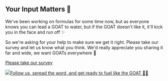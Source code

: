 <div class="section-header">
  <h2 class="bold-text">Your Input Matters 📝</h2>
</div>

<div class="content-panel">
  <p>We've been working on formulas for some time now, but as everyone knows you can lead a GOAT to water, but if the GOAT doesn't like it, it'll kick you in the face and run off ✨</p>
  <p>So we're asking for your help to make sure we get it right. Please take our survey and let us know what you think. We'd really appreciate you sharing it far and wide, we want GOATs everywhere 🐐</p>
</div>

<div class="cta-container">
  <a href="https://forms.gle/Y5stVoJdDvg1NEsB6" class="cta-button">Please take our survey</a>
</div>

<p class="survey-note"><img src="{{ 'assets/images/instagram-logo.png' | relative_url }}" class="instagram-logo"><a href="https://instagram.com/drinkgoatpiss">Follow us, spread the word, and get ready to fuel like the GOAT 🐐✨</a></p>